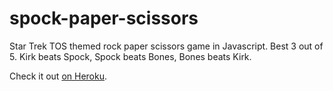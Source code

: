 # spock-paper-scissors

Star Trek TOS themed rock paper scissors game in Javascript. Best 3 out of 5. Kirk beats Spock, Spock beats Bones, Bones beats Kirk.

Check it out [on Heroku](http://spockpaperscissors.herokuapp.com).
